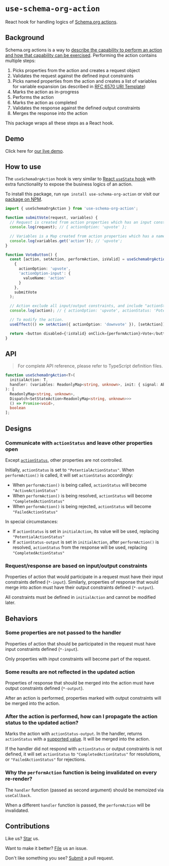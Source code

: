 # `use-schema-org-action`

React hook for handling logics of [Schema.org actions](https://schema.org/docs/actions.html).

## Background

Schema.org actions is a way to [describe the capability to perform an action and how that capability can be exercised](https://schema.org/docs/actions.html). Performing the action contains multiple steps:

1. Picks properties from the action and creates a request object
1. Validates the request against the defined input constraints
1. Picks named properties from the action and creates a list of variables for variable expansion (as described in [RFC 6570 URI Template](https://www.rfc-editor.org/rfc/rfc6570))
1. Marks the action as in-progress
1. Performs the action
1. Marks the action as completed
1. Validates the response against the defined output constraints
1. Merges the response into the action

This package wraps all these steps as a React hook.

## Demo

Click here for [our live demo](https://compulim.github.io/use-schema-org-action/).

## How to use

The `useSchemaOrgAction` hook is very similar to [React `useState` hook](https://react.dev/reference/react/useState) with extra functionality to expose the business logics of an action.

To install this package, run `npm install use-schema-org-action` or visit our [package on NPM](https://npmjs.com/package/use-schema-org-action).

```ts
import { useSchemaOrgAction } from 'use-schema-org-action';

function submitVote(request, variables) {
  // Request is created from action properties which has an input constraint.
  console.log(request); // { actionOption: 'upvote' };

  // Variables is a Map created from action properties which has a named input constraint and can be used in RFC 6570 URI Template for variable expansion.
  console.log(variables.get('action')); // 'upvote';
}

function VoteButton() {
  const [action, setAction, performAction, isValid] = useSchemaOrgAction(
    {
      actionOption: 'upvote',
      'actionOption-input': {
        valueName: 'action'
      }
    },
    submitVote
  );

  // Action exclude all input/output constraints, and include "actionStatus" property.
  console.log(action); // { actionOption: 'upvote', actionStatus: 'PotentialActionStatus' };

  // To modify the action.
  useEffect(() => setAction({ actionOption: 'downvote' }), [setAction]);

  return <button disabled={!isValid} onClick={performAction}>Vote</button>;
}
```

## API

> For complete API reference, please refer to TypeScript definition files.

```ts
function useSchemaOrgAction<T>(
  initialAction: T,
  handler: (variables: ReadonlyMap<string, unknown>, init: { signal: AbortSignal }) => Promise<ReadonlyMap<string, unknown>>
): [
  ReadonlyMap<string, unknown>,
  Dispatch<SetStateAction<ReadonlyMap<string, unknown>>>
  () => Promise<void>,
  boolean
];
```

## Designs

### Communicate with `actionStatus` and leave other properties open

Except [`actionStatus`](https://schema.org/actionStatus), other properties are not controlled.

Initially, `actionStatus` is set to `"PotentialActionStatus"`. When `performAction()` is called, it will set `actionStatus` accordingly:

- When `performAction()` is being called, `actionStatus` will become `"ActiveActionStatus"`
- When `performAction()` is being resolved, `actionStatus` will become `"CompletedActionStatus"`
- When `performAction()` is being rejected, `actionStatus` will become `"FailedActionStatus"`

In special circumstances:

- If `actionStatus` is set in `initialAction`, its value will be used, replacing `"PotentialActionStatus"`
- If `actionStatus-output` is set in `initialAction`, after `performAction()` is resolved, `actionStatus` from the response will be used, replacing `"CompletedActionStatus"`

### Request/response are based on input/output constraints

Properties of action that would participate in a request must have their input constraints defined (`*-input`). Similarly, properties of response that would merge into action must have their output constraints defined (`*-output`).

All constraints must be defined in `initialAction` and cannot be modified later.

## Behaviors

### Some properties are not passed to the handler

Properties of action that should be participated in the request must have input constraints defined (`*-input`).

Only properties with input constraints will become part of the request.

### Some results are not reflected in the updated action

Properties of response that should be merged into the action must have output constraints defined (`*-output`).

After an action is performed, properties marked with output constraints will be merged into the action.

### After the action is performed, how can I propagate the action status to the updated action?

Marks the action with `actionStatus-output`. In the handler, returns `actionStatus` with a [supported value](https://schema.org/ActionStatusType). It will be merged into the action.

If the handler did not respond with `actionStatus` or output constraints is not defined, it will set `actionStatus` to `"CompletedActionStatus"` for resolutions, or `"FailedActionStatus"` for rejections.

### Why the `performAction` function is being invalidated on every re-render?

The `handler` function (passed as second argument) should be memoized via `useCallback`.

When a different `handler` function is passed, the `performAction` will be invalidated.

## Contributions

Like us? [Star](https://github.com/compulim/use-schema-org-action/stargazers) us.

Want to make it better? [File](https://github.com/compulim/use-schema-org-action/issues) us an issue.

Don't like something you see? [Submit](https://github.com/compulim/use-schema-org-action/pulls) a pull request.
